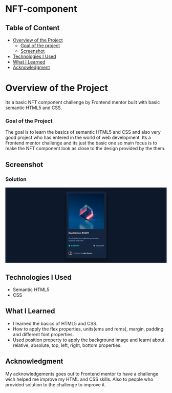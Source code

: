 # NFT-component
 
## Table of Content

 * [Overview of the Project](#overview-of-the-project)
      * [Goal of the project](#goal-of-the-project)
      * [Screenshot](#screenshot)
 * [Technologies I Used](#technologies-i-used)
 * [What I Learned](#what-i-learned) 
 * [Acknowledgment](#acknowledgment)

# Overview of the Project
Its a basic NFT component challenge by Frontend mentor built with basic semantic HTML5 and CSS.

### Goal of the Project
The goal is to learn the basics of semantic HTML5 and CSS and also very good project who has entered in the world of web development. Its a Frontend mentor challenge and its just the basic one so main focus is to make the NFT component look as close to the design provided by the them.


## Screenshot

### Solution
![](./NFT-component-preview.png)


## Technologies I Used
* Semantic HTML5
* CSS

## What I Learned
* I learned the basics of HTML5 and CSS.
* How to apply the flex properties, units(ems and rems), margin, padding and different font properties.
* Used position property to apply the background image and learnt about relative, absolute, top, left, right, bottom properties.


## Acknowledgment
   My acknowledgements goes out to Frontend mentor to have a challenge wich helped me improve my HTML and CSS skills. Also to people who provided solution to the challenge to improve it.

